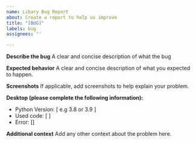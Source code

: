 ```yaml
---
name: Libary Bug Report
about: Create a report to help us improve
title: "[BUG]"
labels: bug
assignees: ''

---
```


**Describe the bug**
A clear and concise description of what the bug 

**Expected behavior**
A clear and concise description of what you expected to happen.

**Screenshots**
If applicable, add screenshots to help explain your problem.

**Desktop (please complete the following information):**
 - Python Version: [ e.g 3.8 or 3.9 ]
 - Used code: [ ]
 - Error: []

**Additional context**
Add any other context about the problem here.
